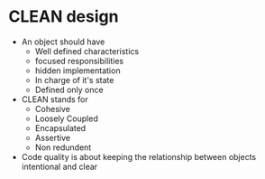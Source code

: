 # CLEAN design

- An object should have
  - Well defined characteristics
  - focused responsibilities
  - hidden implementation
  - In charge of it's state
  - Defined only once
- CLEAN stands for
  - Cohesive
  - Loosely Coupled
  - Encapsulated
  - Assertive
  - Non redundent
- Code quality is about keeping the relationship between objects intentional and clear
